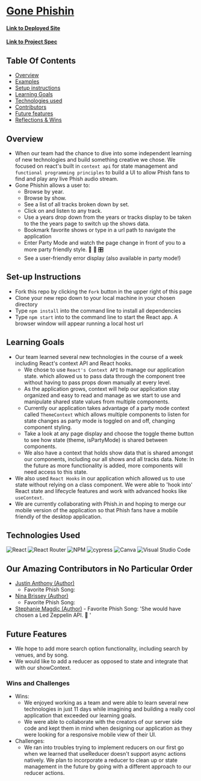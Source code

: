 # [Gone Phishin](https://stephaniemagdic.github.io/gone_phishin/)
#### [Link to Deployed Site](https://stephaniemagdic.github.io/gone_phishin/)
#### [Link to Project Spec](https://frontend.turing.edu/projects/module-3/stretch.html)

## Table Of Contents
+ [Overview](#overview)
+ [Examples](#examples)
+ [Setup instructions](#setup-instructions)
+ [Learning Goals](#learning-goals)
+ [Technologies used](#technologies-used)
+ [Contributors](#contributors)
+ [Future features](#future-features)
+ [Reflections & Wins](#reflections-and-wins)

## Overview
+ When our team had the chance to dive into some independent learning of new technologies and build something creative we chose. We focused on react's built in `context api` for state management and `functional programming principles` to build a UI to allow Phish fans to find and play any live Phish audio stream.
+ Gone Phishin allows a user to:
  - Browse by year.
  - Browse by show.
  - See a list of all tracks broken down by set.
  - Click on and listen to any track.
  - Use a years drop down from the years or tracks display to be taken to the the years page to switch up the shows data.
  - Bookmark favorite shows or type in a url path to navigate the application
  - Enter Party Mode and watch the page change in front of you to a more party friendly style. 🤪 🎉 🎛️
  - See a user-friendly error display (also available in party mode!)

## Set-up Instructions
  + Fork this repo by clicking the ```Fork``` button in the upper right of this page
  + Clone your new repo down to your local machine in your chosen directory
  + Type ```npm install``` into the command line to install all dependencies
  + Type ```npm start``` into to the command line to start the React app. A browser window will appear running a local host url

## Learning Goals
+ Our team learned several new technologies in the course of a week including React's context API and React hooks.
  - We chose to use `React's Context API` to manage our application state. which allowed us to pass data through the component tree without having to pass props down manually at every level.
  - As the application grows, context will help our application stay organized and easy to read and manage as we start to use and manipulate shared state values from multiple components.  
  - Currently our application takes advantage of a party mode context called `ThemeContext` which allows multiple components to listen for state changes as party mode is toggled on and off, changing component styling.
  - Take a look at any page display and choose the toggle theme button to see how state (theme, isPartyMode) is shared between components.
  - We also have a context that holds show data that is shared amongst our components, including our all shows and all tracks data. Note: In the future as more functionality is added, more components will need access to this state. 
+ We also used `React Hooks` in our application which allowed us to use state without relying on a class component. We were able to 'hook into' React state and lifecycle features and work with advanced hooks like `useContext`.
+ We are currently collaborating with Phish.in and hoping to merge our mobile version of the application so that Phish fans have a mobile friendly of the desktop application.

## Technologies Used

![React](https://img.shields.io/badge/react-%2320232a.svg?style=for-the-badge&logo=react&logoColor=%2361DAFB) ![React Router](https://img.shields.io/badge/React_Router-CA4245?style=for-the-badge&logo=react-router&logoColor=white) ![NPM](https://img.shields.io/badge/NPM-%23000000.svg?style=for-the-badge&logo=npm&logoColor=white) ![cypress](https://img.shields.io/badge/-cypress-%23E5E5E5?style=for-the-badge&logo=cypress&logoColor=058a5e) ![Canva](https://img.shields.io/badge/Canva-%2300C4CC.svg?style=for-the-badge&logo=Canva&logoColor=white) ![Visual Studio Code](https://img.shields.io/badge/Visual%20Studio%20Code-0078d7.svg?style=for-the-badge&logo=visual-studio-code&logoColor=white) 

## Our Amazing Contributors in No Particular Order
  + [Justin Anthony (Author)](https://github.com/justincanthony)
     - Favorite Phish Song: 
  + [Nina Brissey (Author)](https://github.com/ninabrissey)
    - Favorite Phish Song: 
   + [Stephanie Magdic (Author)](https://github.com/stephaniemagdic) 
    - Favorite Phish Song: 'She would have chosen a Led Zeppelin API. 🤪 '

## Future Features
+ We hope to add more search option functionality, including search by venues, and by song.
+ We would like to add a reducer as opposed to state and integrate that with our showContext.

### Wins and Challenges
+ Wins:
  - We enjoyed working as a team and were able to learn several new technologies in just 11 days while imagining and building a really cool application that exceeded our learning goals.
  - We were able to collaborate with the creators of our server side code and kept them in mind when designing our application as they were looking for a responsive mobile view of their UI.
+ Challenges:
  - We ran into troubles trying to implement reducers on our first go when we learned that useReducer doesn't support async actions natively. We plan to incorporate a reducer to clean up or state management in the future by going with a different approach to our reducer actions.

